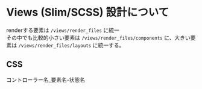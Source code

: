 # Views (Slim/SCSS) 設計について
renderする要素は `/views/render_files` に統一  
その中でも比較的小さい要素は `/views/render_files/components` に、大きい要素は `/views/render_files/layouts` に統一する。  

## CSS

コントローラー名_要素名-状態名
